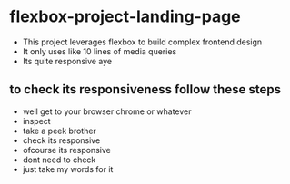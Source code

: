 # flexbox-project-landing-page
- This project leverages flexbox to build complex frontend design
- It only uses like 10 lines of media queries
- Its quite responsive aye

## to check its responsiveness follow these steps 
-  well get to your browser chrome or whatever
- inspect
- take a peek brother
- check its responsive
- ofcourse its responsive
- dont need to check
- just take my words for it
  

